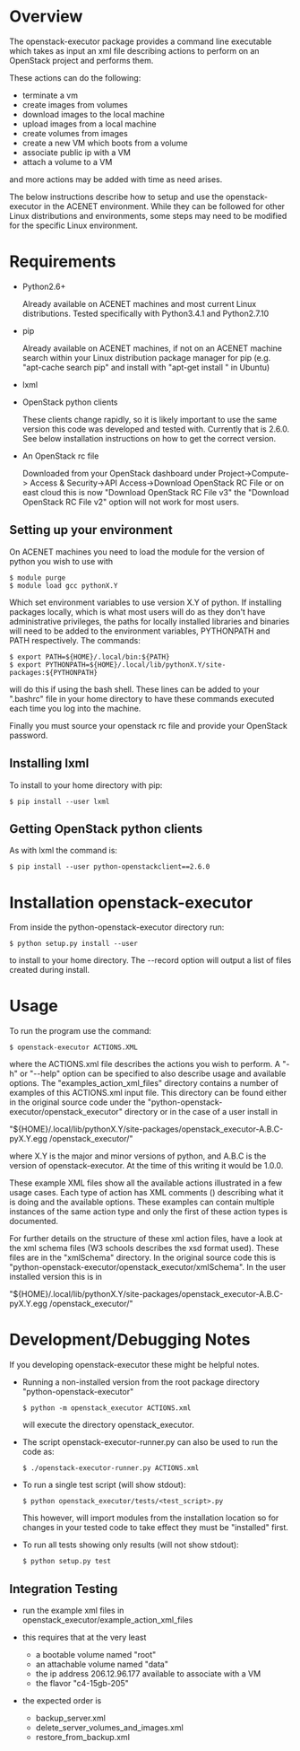 Overview
========

The openstack-executor package provides a command line executable which takes 
as input an xml file describing actions to perform on an OpenStack project and 
performs them.

These actions can do the following:

+ terminate a vm
+ create images from volumes
+ download images to the local machine
+ upload images from a local machine
+ create volumes from images
+ create a new VM which boots from a volume
+ associate public ip with a VM
+ attach a volume to a VM

and more actions may be added with time as need arises.

The below instructions describe how to setup and use the openstack-executor 
in the ACENET environment. While they can be followed for other Linux 
distributions and environments, some steps may need to be modified for the 
specific Linux environment.


Requirements
============

+ Python2.6+
  
  Already available on ACENET machines and most current Linux 
  distributions. Tested specifically with Python3.4.1 and Python2.7.10

+ pip
  
  Already available on ACENET machines, if not on an ACENET machine 
  search within your Linux distribution package manager for pip (e.g. 
  "apt-cache search pip" and install with "apt-get install 
  <pip-package-name>" in Ubuntu)
  
+ lxml
  
+ OpenStack python clients
  
  These clients change rapidly, so it is likely important to use the same
  version this code was developed and tested with. Currently that is 2.6.0.
  See below installation instructions on how to get the correct version.

+ An OpenStack rc file
  
  Downloaded from your OpenStack dashboard under Project->Compute->
  Access & Security->API Access->Download OpenStack RC File
  or on east cloud this is now "Download OpenStack RC File v3" the
  "Download OpenStack RC File v2" option will not work for most users.


Setting up your environment
---------------------------

On ACENET machines you need to load the module for the version of python you 
wish to use with

```
$ module purge
$ module load gcc pythonX.Y
```

Which set environment variables to use version X.Y of python. If installing 
packages locally, which is what most users will do as they don't have 
administrative privileges, the paths for locally installed libraries and 
binaries will need to be added to the environment variables, PYTHONPATH and 
PATH respectively. The commands:

```
$ export PATH=${HOME}/.local/bin:${PATH}
$ export PYTHONPATH=${HOME}/.local/lib/pythonX.Y/site-packages:${PYTHONPATH}
```

will do this if using the bash shell. These lines can be added to your 
".bashrc" file in your home directory to have these commands executed each 
time you log into the machine.

Finally you must source your openstack rc file and provide your OpenStack 
password.

Installing lxml
---------------

To install to your home directory with pip:

```
$ pip install --user lxml
```

Getting OpenStack python clients
--------------------------------

As with lxml the command is:

```
$ pip install --user python-openstackclient==2.6.0
```

Installation openstack-executor
===============================

From inside the python-openstack-executor directory run:

```
$ python setup.py install --user
```

to install to your home directory. The --record <filename> option will output 
a list of files created during install.


Usage
=====

To run the program use the command:

```
$ openstack-executor ACTIONS.XML
```

where the ACTIONS.xml file describes the actions you wish to perform. A "-h" 
or "--help" option can be specified to also describe usage and available 
options. The "examples_action_xml_files" directory contains a number of 
examples of this ACTIONS.xml input file. This directory can be found either 
in the original source code under the 
"python-openstack-executor/openstack_executor" directory or in the case of a 
user install in 

"${HOME}/.local/lib/pythonX.Y/site-packages/openstack_executor-A.B.C-pyX.Y.egg
/openstack_executor/"

where X.Y is the major and minor versions of python, and A.B.C is the version 
of openstack-executor. At the time of this writing it would be 1.0.0.

These example XML files show all the available actions illustrated in a few 
usage cases. Each type of action has XML comments (<!-- comment -->) 
describing what it is doing and the available options. These examples can
contain multiple instances of the same action type and only the first of these
action types is documented.

For further details on the structure of these xml action files, have a look at
the xml schema files (W3 schools describes the xsd format used). These files 
are in the "xmlSchema" directory. In the original source code this is
"python-openstack-executor/openstack_executor/xmlSchema". In the user 
installed version this is in 

"${HOME}/.local/lib/pythonX.Y/site-packages/openstack_executor-A.B.C-pyX.Y.egg
/openstack_executor/"


Development/Debugging Notes
===========================

If you developing openstack-executor these might be helpful notes.

+ Running a non-installed version from the root package directory 
  "python-openstack-executor"
  
  ```
  $ python -m openstack_executor ACTIONS.xml
  ```
  
  will execute the directory openstack_executor.
  
+ The script openstack-executor-runner.py can also be used to run the code as:

  ```
  $ ./openstack-executor-runner.py ACTIONS.xml
  ```

+ To run a single test script (will show stdout):
  
  ```
  $ python openstack_executor/tests/<test_script>.py
  ```
  
  This however, will import modules from the installation location so for changes 
  in your tested code to take effect they must be "installed" first.
  
+ To run all tests showing only results (will not show stdout):
  
  ```
  $ python setup.py test
  ```
  
  
Integration Testing
-------------------

+ run the example xml files in openstack_executor/example_action_xml_files

+ this requires that at the very least
    * a bootable volume named "root"
    * an attachable volume named "data"
    * the ip address 206.12.96.177 available to associate with a VM
    * the flavor "c4-15gb-205" 
+ the expected order is 
    * backup_server.xml
    * delete_server_volumes_and_images.xml
    * restore_from_backup.xml
